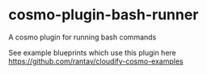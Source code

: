 cosmo-plugin-bash-runner
========================

A cosmo plugin for running bash commands

See example blueprints which use this plugin here https://github.com/rantav/cloudify-cosmo-examples